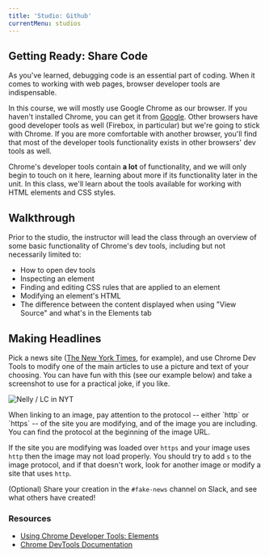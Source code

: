 ```yaml
---
title: 'Studio: Github'
currentMenu: studios
---
```


## Getting Ready: Share Code

As you've learned, debugging code is an essential part of coding. When it comes to working with web pages, browser developer tools are indispensable.

In this course, we will mostly use Google Chrome as our browser. If you haven't installed Chrome, you can get it from [Google](https://www.google.com/chrome/browser/desktop/). Other browsers have good developer tools as well (Firebox, in particular) but we're going to stick with Chrome. If you are more comfortable with another browser, you'll find that most of the developer tools functionality exists in other browsers' dev tools as well.

Chrome's developer tools contain **a lot** of functionality, and we will only begin to touch on it here, learning about more if its functionality later in the unit. In this class, we'll learn about the tools available for working with HTML elements and CSS styles.

## Walkthrough

Prior to the studio, the instructor will lead the class through an overview of some basic functionality of Chrome's dev tools, including but not necessarily limited to:
- How to open dev tools
- Inspecting an element
- Finding and editing CSS rules that are applied to an element
- Modifying an element's HTML
- The difference between the content displayed when using "View Source" and what's in the Elements tab

## Making Headlines

Pick a news site ([The New York Times](https://www.nytimes.com/), for example), and use Chrome Dev Tools to modify one of the main articles to use a picture and text of your choosing. You can have fun with this (see our example below) and take a screenshot to use for a practical joke, if you like.

![Nelly / LC in NYT](lc-nelly-nyt.png)

<aside class="aside-warning" markdown="1">
When linking to an image, pay attention to the protocol -- either `http` or `https` -- of the site you are modifying, and of the image you are including. You can find the protocol at the beginning of the image URL.

If the site you are modifying was loaded over `https` and your image uses `http` then the image may not load properly. You should try to add `s` to the image protocol, and if that doesn't work, look for another image or modify a site that uses `http`.
</aside>

(Optional) Share your creation in the `#fake-news` channel on Slack, and see what others have created!

### Resources

* [Using Chrome Developer Tools: Elements](https://www.youtube.com/watch?v=nV9PLPFTnkE)
* [Chrome DevTools Documentation](https://developers.google.com/web/tools/chrome-devtools/)
